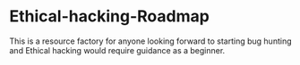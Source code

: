 # Ethical-hacking-Roadmap
This is a resource factory for anyone looking forward to starting bug hunting and Ethical hacking would require guidance as a beginner. 
